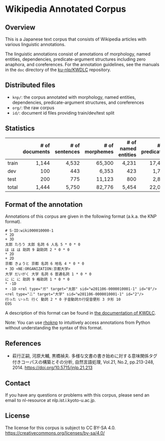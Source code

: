 # Wikipedia Annotated Corpus

## Overview

This is a Japanese text corpus that consists of Wikipedia articles with various linguistic annotations.

The linguistic annotations consist of annotations of morphology, named entities, dependencies, predicate-argument
structures including zero anaphora, and coreferences.
For the annotation guidelines, see the manuals in the `doc` directory of
the [ku-nlp/KWDLC](https://github.com/ku-nlp/KWDLC) repository.

## Distributed files

- `knp/`: the corpus annotated with morphology, named entities, dependencies, predicate-argument structures, and
  coreferences
- `org/`: the raw corpus
- `id/`: document id files providing train/dev/test split

## Statistics

|       | # of documents | # of sentences | # of morphemes | # of named entities | # of predicates | # of coreferring mentions |
|-------|---------------:|---------------:|---------------:|--------------------:|----------------:|--------------------------:|
| train |          1,144 |          4,532 |         65,300 |               4,231 |          17,474 |                    14,479 |
| dev   |            100 |            443 |          6,353 |                 423 |           1,701 |                     1,437 |
| test  |            200 |            775 |         11,123 |                 800 |           2,872 |                     2,534 |
| total |          1,444 |          5,750 |         82,776 |               5,454 |          22,047 |                    18,450 |

## Format of the annotation

Annotations of this corpus are given in the following format (a.k.a. the KNP format).

```text
# S-ID:wiki000010000-1
* 2D
+ 3D
太郎 たろう 太郎 名詞 6 人名 5 * 0 * 0
は は は 助詞 9 副助詞 2 * 0 * 0
* 2D
+ 2D
京都 きょうと 京都 名詞 6 地名 4 * 0 * 0
+ 3D <NE:ORGANIZATION:京都大学>
大学 だいがく 大学 名詞 6 普通名詞 1 * 0 * 0
に に に 助詞 9 格助詞 1 * 0 * 0
* -1D
+ -1D <rel type="ガ" target="太郎" sid="w201106-0000010001-1" id="0"/><rel type="ニ" target="大学" sid="w201106-0000010001-1" id="2"/>
行った いった 行く 動詞 2 * 0 子音動詞カ行促音便形 3 タ形 10
EOS
```

A description of this format can be found in [the documentation of KWDLC](https://github.com/ku-nlp/KWDLC#format-of-the-corpus-annotated-with-annotations-of-morphology-named-entities-dependencies-predicate-argument-structures-and-coreferences).

Note: You can use [rhoknp](https://github.com/ku-nlp/rhoknp) to intuitively access annotations from Python without understanding the syntax of this format.

## References

- 萩行正嗣, 河原大輔, 黒橋禎夫. 多様な文書の書き始めに対する意味関係タグ付きコーパスの構築とその分析, 自然言語処理,
  Vol.21, No.2, pp.213-248, 2014. <https://doi.org/10.5715/jnlp.21.213>

## Contact

If you have any questions or problems with this corpus, please send an email to nl-resource at nlp.ist.i.kyoto-u.ac.jp.

## License

The license for this corpus is subject to CC BY-SA 4.0.
<https://creativecommons.org/licenses/by-sa/4.0/>
